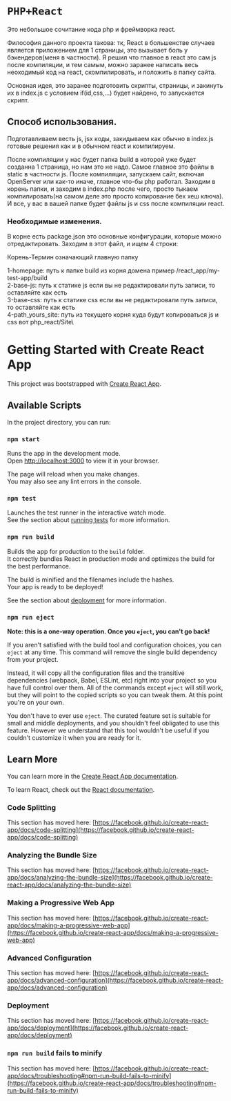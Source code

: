 # `PHP+React`

Это небольшое сочитание кода php и фреймворка react.

Философия данного проекта такова: тк, React в большенстве случаев является приложением для 1 страницы, это вызывает боль у бэкендеров(меня в частности).
Я решил что главное в react это сам js после компиляции, и тем самым, можно заранее написать весь неоходимый код на react, скомпилировать, и положить в папку сайта.

Основная идея, это заранее подготовить скрипты, страницы, и закинуть их в index.js с условием if(id,css,...) будет найдено, то запускается скрипт.

## Способ использования.

Подготавливаем весть js, jsx коды,  закидываем как обычно в index.js готовые решения как и в обычном react и компилируем.

После компиляции у нас будет папка build в которой уже будет созданна 1 страница, но нам это не надо.
Самое главное это файлы в static в частности js.
После компиляции, запускаем сайт, включая OpenServer или как-то иначе, главное что-бы php работал.
Заходим в корень папки, и заходим в index.php после чего, просто тыкаем компилировать(на самом деле это просто копирование бех хеш ключа).
И все, у вас в вашей папке будет файлы js и css после компиляции react.

### Необходимые изменения.

В корне есть package.json это основные конфигурации, которые можно отредактировать.
Заходим в этот файл, и ищем 4 строки:

Корень-Термин означающий главную папку

1-homepage: путь к папке build из корня домена пример /react_app/my-test-app/build\
2-base-js: путь к статике js если вы не редактировали путь записи, то оставляйте как есть\
3-base-css: путь к статике css если вы не редактировали путь записи, то оставляйте как есть\
4-path_yours_site: путь из текущего корня куда будут копироваться js и css вот php_react/Site\





# Getting Started with Create React App

This project was bootstrapped with [Create React App](https://github.com/facebook/create-react-app).

## Available Scripts

In the project directory, you can run:

### `npm start`

Runs the app in the development mode.\
Open [http://localhost:3000](http://localhost:3000) to view it in your browser.

The page will reload when you make changes.\
You may also see any lint errors in the console.

### `npm test`

Launches the test runner in the interactive watch mode.\
See the section about [running tests](https://facebook.github.io/create-react-app/docs/running-tests) for more information.

### `npm run build`

Builds the app for production to the `build` folder.\
It correctly bundles React in production mode and optimizes the build for the best performance.

The build is minified and the filenames include the hashes.\
Your app is ready to be deployed!

See the section about [deployment](https://facebook.github.io/create-react-app/docs/deployment) for more information.

### `npm run eject`

**Note: this is a one-way operation. Once you `eject`, you can't go back!**

If you aren't satisfied with the build tool and configuration choices, you can `eject` at any time. This command will remove the single build dependency from your project.

Instead, it will copy all the configuration files and the transitive dependencies (webpack, Babel, ESLint, etc) right into your project so you have full control over them. All of the commands except `eject` will still work, but they will point to the copied scripts so you can tweak them. At this point you're on your own.

You don't have to ever use `eject`. The curated feature set is suitable for small and middle deployments, and you shouldn't feel obligated to use this feature. However we understand that this tool wouldn't be useful if you couldn't customize it when you are ready for it.

## Learn More

You can learn more in the [Create React App documentation](https://facebook.github.io/create-react-app/docs/getting-started).

To learn React, check out the [React documentation](https://reactjs.org/).

### Code Splitting

This section has moved here: [https://facebook.github.io/create-react-app/docs/code-splitting](https://facebook.github.io/create-react-app/docs/code-splitting)

### Analyzing the Bundle Size

This section has moved here: [https://facebook.github.io/create-react-app/docs/analyzing-the-bundle-size](https://facebook.github.io/create-react-app/docs/analyzing-the-bundle-size)

### Making a Progressive Web App

This section has moved here: [https://facebook.github.io/create-react-app/docs/making-a-progressive-web-app](https://facebook.github.io/create-react-app/docs/making-a-progressive-web-app)

### Advanced Configuration

This section has moved here: [https://facebook.github.io/create-react-app/docs/advanced-configuration](https://facebook.github.io/create-react-app/docs/advanced-configuration)

### Deployment

This section has moved here: [https://facebook.github.io/create-react-app/docs/deployment](https://facebook.github.io/create-react-app/docs/deployment)

### `npm run build` fails to minify

This section has moved here: [https://facebook.github.io/create-react-app/docs/troubleshooting#npm-run-build-fails-to-minify](https://facebook.github.io/create-react-app/docs/troubleshooting#npm-run-build-fails-to-minify)
